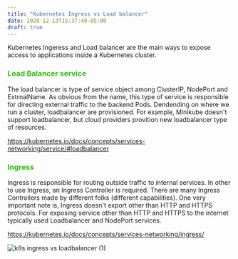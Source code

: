 ```yaml
---
title: "Kubernetes Ingress vs Load balancer"
date: 2020-12-13T15:37:49-05:00
draft: true
---
```


Kubernetes Ingeress and Load balancer are the main ways to expose access to applications inside a Kubernetes cluster.

### <span style="color: #28BE06">Load Balancer service</span>

The load balancer is type of service object among ClusterIP, NodePort and ExtrnalName. As obvious from the name, this type of service is responsible for directing external traffic to the backend Pods.
Dendending on where we run a cluster, loadbalancer are provisioned. For example, Minikube doesn't support loadbalancer, but cloud providers provition new loadbalancer type of resources.

https://kubernetes.io/docs/concepts/services-networking/service/#loadbalancer

### <span style="color: #28BE06">Ingress</span>

Ingress is responsible for routing outside traffic to internal services. In other to use Ingress, an Ingress Controller is required. There are many Ingress Controllers made by different folks (different capabilities).
One very important note is, Ingress doesn't export other than HTTP and HTTPS protocols. For exposing service other than HTTP and HTTPS to the internet typically used Loadbalancer and NodePort services.

https://kubernetes.io/docs/concepts/services-networking/ingress/


<img oncontextmenu="return false;" src="https://media.publit.io/file/antonbaasanblog/k8s-ingress-vs-loadbalancer-1.jpg" alt="k8s ingress vs loadbalancer (1)" />